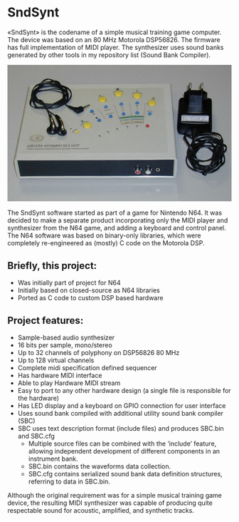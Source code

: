# SndSynt

«SndSynt» is the codename of a simple musical training game computer. The device was based on an 80 MHz Motorola DSP56826. The firmware has full implementation of MIDI player. The synthesizer uses sound banks generated by other tools in my repository list (Sound Bank Compiler).

![SndSynt](doc/pictures/Synthesizer.jpg)

The SndSynt software started as part of a game for Nintendo N64. It was decided to make a separate product incorporating only the MIDI player and synthesizer from the N64 game, and adding a keyboard and control panel. The N64 software was based on binary-only libraries, which were completely re-engineered as (mostly) C code on the Motorola DSP.

## Briefly, this project:

- Was initially part of project for N64
- Initially based on closed-source as N64 libraries 
- Ported as C code to custom DSP based hardware 

## Project features:

- Sample-based audio synthesizer
- 16 bits per sample, mono/stereo
- Up to 32 channels of polyphony on DSP56826 80 MHz
- Up to 128 virtual channels
- Complete midi specification defined sequencer
- Has hardware MIDI interface
- Able to play Hardware MIDI stream 
- Easy to port to any other hardware design (a single file is responsible for the hardware)
- Has LED display and a keyboard on GPIO connection for user interface
- Uses sound bank compiled with additional utility sound bank compiler (SBC)
- SBC uses text description format (include files) and produces SBC.bin and SBC.cfg
  - Multiple source files can be combined with the ‘include’ feature, allowing independent development of different components in an instrument bank.
  - SBC.bin contains the waveforms data collection.
  - SBC.cfg contains serialized sound bank data definition structures, referring to data in SBC.bin.

Although the original requirement was for a simple musical training game device, the resulting MIDI synthesizer was capable of producing quite respectable  sound for acoustic, amplified, and synthetic  tracks.

